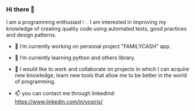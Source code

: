 ### Hi there 👋

I am a programming enthusiast✨ . I am interested in improving my knowledge of creating quality code using automated tests, good practices and design patterns.


- 🔭 I’m currently working on personal project "FAMILYCASH" app.

- 🌱 I’m currently learning python and others library.

- 👯 I would like to work and collaborate on projects in which I can acquire new knowledge, learn new tools that allow me to be better in the world of programming.

- 📫 you can contact me through linkedind: https://www.linkedin.com/in/yosiris/

